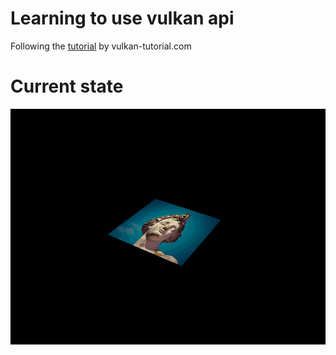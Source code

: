 # Learning to use vulkan api
Following the [tutorial](https://vulkan-tutorial.com/) by vulkan-tutorial.com
 
# Current state
![](assets/gif/current.gif)
